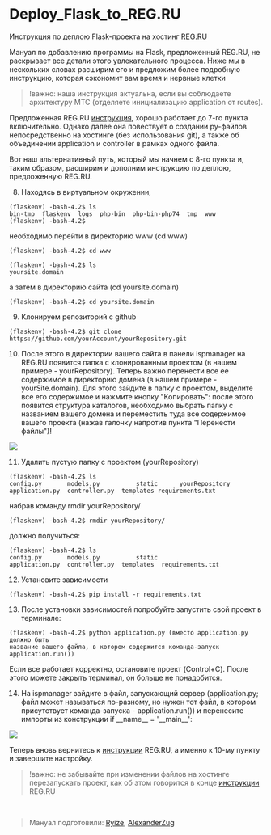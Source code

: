 # Deploy_Flask_to_REG.RU
Инструкция по деплою Flask-проекта на хостинг [REG.RU](https://www.reg.ru/)

Мануал по добавлению программы на Flask, предложенный REG.RU, не раскрывает все детали этого увлекательного процесса.
Ниже мы в нескольких словах расширим его и предложим более подробную инструкцию, которая сэкономит вам время и нервные клетки
> !важно: наша инструкция актуальна, если вы соблюдаете архитектуру MTC (отделяете инициализацию application от routes).

Предложенная REG.RU [инструкция](https://help.reg.ru/hc/ru/articles/4408047458449-%D0%9A%D0%B0%D0%BA-%D1%83%D1%81%D1%82%D0%B0%D0%BD%D0%BE%D0%B2%D0%B8%D1%82%D1%8C-Flask-%D0%BD%D0%B0-%D1%85%D0%BE%D1%81%D1%82%D0%B8%D0%BD%D0%B3), хорошо работает до 7-го пункта включительно. Однако далее она повествует о создании py-файлов непосредственно на хостинге (без использования git), 
а также об объединении application и controller в рамках одного файла.

Вот наш альтернативный путь, который мы начнем с 8-го пункта и, таким образом, расширим и дополним инструкцию по деплою, предложенную REG.RU.

8. Находясь в виртуальном окружении, 
```
(flaskenv) -bash-4.2$ ls
bin-tmp  flaskenv  logs  php-bin  php-bin-php74  tmp  www
(flaskenv) -bash-4.2$ 
```
необходимо перейти в директорию www (cd www) 
```
(flaskenv) -bash-4.2$ cd www
```

```
(flaskenv) -bash-4.2$ ls
yoursite.domain
```
а затем в директорию сайта (cd yoursite.domain)
```
(flaskenv) -bash-4.2$ cd yoursite.domain
```
9. Клонируем репозиторий с github

```
(flaskenv) -bash-4.2$ git clone https://github.com/yourAccount/yourRepository.git
```

10. После этого в директории вашего сайта в панели ispmanager на REG.RU появится папка с клонированным проектом (в нашем примере - yourRepository). Теперь важно перенести все ее содержимое в директорию домена (в нашем примере - yourSite.domain). Для этого зайдите в папку с проектом, выделите все его содержимое и нажмите кнопку "Копировать": после этого появится структура каталогов, необходимо выбрать папку с названием вашего домена и переместить туда все содержимое вашего проекта (нажав галочку напротив пункта "Перенести файлы")!

<img src="https://raw.githubusercontent.com/AlexanderZug/Deploy_Flask_to_REG.RU-/main/2022-06-19_16.09.59.png">

11. Удалить пустую папку с проектом (yourRepository)
```
(flaskenv) -bash-4.2$ ls
config.py       models.py          static      yourRepository
application.py  controller.py  templates requirements.txt
```   
набрав команду rmdir yourRepository/
```
(flaskenv) -bash-4.2$ rmdir yourRepository/
```
должно получиться:
```
(flaskenv) -bash-4.2$ ls
config.py       models.py          static 
application.py  controller.py  templates  requirements.txt
```

12. Установите зависимости
```
(flaskenv) -bash-4.2$ pip install -r requirements.txt
```

13. После установки зависимостей попробуйте запустить свой проект в терминале:
```
(flaskenv) -bash-4.2$ python application.py (вместо application.py должно быть 
название вашего файла, в котором содержится команда-запуск application.run())
```
Если все работает корректно, остановите проект (Control+C). После этого можете закрыть терминал, он больше не понадобится.

14. На ispmanager зайдите в файл, запускающий сервер (application.py; файл может называться по-разному, но нужен тот файл,
в котором присутствует команда-запуска - application.run()) и перенесите импорты из конструкции 
if \_\_name\_\_ = '\_\_main\_\_':
<img src="https://raw.githubusercontent.com/AlexanderZug/Deploy_Flask_to_REG.RU-/main/2022-06-19_16.43.36.png">

Теперь вновь вернитесь к [инструкции](https://help.reg.ru/hc/ru/articles/4408047458449-%D0%9A%D0%B0%D0%BA-%D1%83%D1%81%D1%82%D0%B0%D0%BD%D0%BE%D0%B2%D0%B8%D1%82%D1%8C-Flask-%D0%BD%D0%B0-%D1%85%D0%BE%D1%81%D1%82%D0%B8%D0%BD%D0%B3) REG.RU, а именно к 10-му пункту и завершите настройку.

> !важно: не забывайте при изменении файлов на хостинге перезапускать проект, как об этом говорится в конце [инструкции](https://help.reg.ru/hc/ru/articles/4408047458449-%D0%9A%D0%B0%D0%BA-%D1%83%D1%81%D1%82%D0%B0%D0%BD%D0%BE%D0%B2%D0%B8%D1%82%D1%8C-Flask-%D0%BD%D0%B0-%D1%85%D0%BE%D1%81%D1%82%D0%B8%D0%BD%D0%B3) REG.RU

<br>

> Мануал подготовили: [Ryize](https://github.com/Ryize), [AlexanderZug](https://github.com/AlexanderZug)
